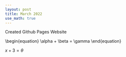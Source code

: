 ```yaml
---
layout: post
title: March 2022
use_math: true
---
```


Created Github Pages Website

\begin{equation}
  \alpha + \beta = \gamma
\end{equation}

$x+3=\theta$
